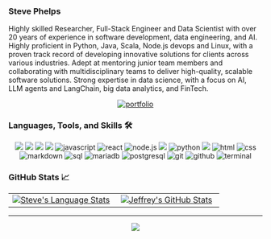 
### Steve Phelps
Highly skilled Researcher, Full-Stack Engineer and Data Scientist with over 20 years of experience in software
development, data engineering, and AI. Highly proficient in Python, Java, Scala, Node.js
devops and Linux, with a proven track record of developing innovative solutions for clients across
various industries. Adept at mentoring junior team members and collaborating with
multidisciplinary teams to deliver high-quality, scalable software solutions. Strong expertise in data
science, with a focus on AI, LLM agents and LangChain, big data analytics, and FinTech.

<div align="center">
<a href="https://sphelps.net/">
<img src="https://img.shields.io/badge/check%20out%20my%20Portfolio-042549?style=for-the-badge&logo=moleculer&logoColor=white" alt="portfolio" />
</a>
</div>

### Languages, Tools, and Skills 🛠
<div align="center">
  
<img src="https://img.shields.io/badge/Java-ED8B00?style=for-the-badge&logo=java&logoColor=white" />
<img src="https://img.shields.io/badge/Linux-FCC624?style=for-the-badge&logo=linux&logoColor=black" />
<img src="https://img.shields.io/badge/-Docker-%230db7ed.svg?logo=docker&style=for-the-badge&logoColor=white" />
<img src="https://img.shields.io/badge/Scala-DC322F.svg?logo=Scala&style=for-the-badge&logoColor=white" />  
<img src="https://img.shields.io/badge/JavaScript-F7DF1E?style=for-the-badge&logo=javascript&logoColor=black" alt="javascript" />
<img src="https://img.shields.io/badge/React-61DAFB?style=for-the-badge&logo=react&logoColor=black" alt="react" />
<img src="https://img.shields.io/badge/node.js-339933?style=for-the-badge&logo=node-dot-js&logoColor=white" alt="node.js" />
<img src="https://img.shields.io/badge/R-39457E.svg?logo=R&style=for-the-badge&logoColor=white" />
<img src="https://img.shields.io/badge/python-3776AB?style=for-the-badge&logo=python&logoColor=white" alt="python" />
<img src="https://img.shields.io/badge/Flask-%23000.svg?logo=flask&style=for-the-badge&logoColor=white" />
<img src="https://img.shields.io/badge/HTML-E34F26?style=for-the-badge&logo=html5&logoColor=white" alt="html" />
<img src="https://img.shields.io/badge/css-1572B6?style=for-the-badge&logo=css3&logoColor=white" alt="css" />
<img src="https://img.shields.io/badge/Markdown-000000?style=for-the-badge&logo=markdown&logoColor=white" alt="markdown" />
<img src="https://img.shields.io/badge/SQL-407AFC?style=for-the-badge&logo=icloud&logoColor=white" alt="sql" />
<img src="https://img.shields.io/badge/mariadb-003545?style=for-the-badge&logo=mariadb&logoColor=white" alt="mariadb" />
<img src="https://img.shields.io/badge/postgresql-336791?style=for-the-badge&logo=postgresql&logoColor=white" alt="postgresql" />
<img src="https://img.shields.io/badge/Git-F05032?style=for-the-badge&logo=git&logoColor=white" alt="git" />
<img src="https://img.shields.io/badge/GitHub-100000?style=for-the-badge&logo=github&logoColor=white" alt="github" />
<img src="https://img.shields.io/badge/terminal%20commands-black?style=for-the-badge&logo=windows%20terminal&logoColor=white" alt="terminal" />
</div>

### GitHub Stats 📈
<div align="center">
  <table width="100%">
    <tbody>
      <tr>
        <td width="50%" style="border: none !important;">
        <div align="center" width="100%">
          <a href="https://github.com/phelps-sg">
            <img src="https://github-readme-stats.vercel.app/api/top-langs/?username=phelps-sg&layout=compact&hide_border=true&langs_count=6" alt="Steve's Language Stats" vertical-align="middle"/>
          </a>
        </div>
        </td>
        <td width="50%" style="border: none !important;">
        <div align="center" width="100%">
          <a href="https://github.com/phelps-sg">
            <!-- <img src="https://awesome-github-stats.azurewebsites.net/user-stats/phelps-sg?cardType=github&theme=github" alt="Steve's GitHub Stats" /> -->
            <img src="https://github-readme-stats.vercel.app/api?username=phelps-sg&show_icons=true&hide=stars&hide_border=true" alt="Jeffrey's GitHub Stats" vertical-align="middle"/>
          </a>
        </div>
        </td>
      </tr>
    </tbody>
  <table>
<div>

---

<div align='center'>

![](https://komarev.com/ghpvc/?username=phelps-sg&label=Profile+Views)

</div>
